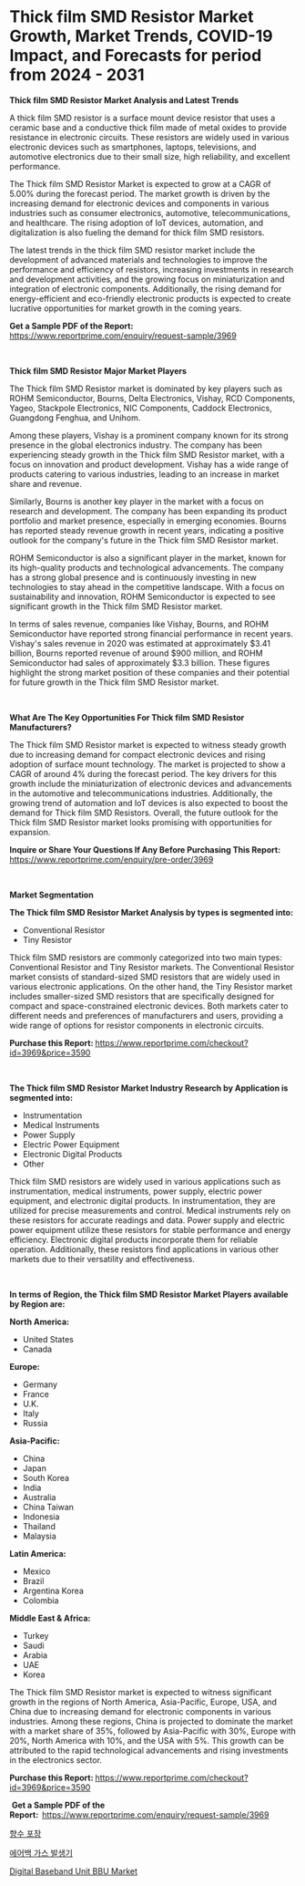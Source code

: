 <p><h1>Thick film SMD Resistor Market Growth, Market Trends, COVID-19 Impact, and Forecasts for period from 2024 - 2031</h1></p><p><strong>Thick film SMD Resistor Market Analysis and Latest Trends</strong></p>
<p><p>A thick film SMD resistor is a surface mount device resistor that uses a ceramic base and a conductive thick film made of metal oxides to provide resistance in electronic circuits. These resistors are widely used in various electronic devices such as smartphones, laptops, televisions, and automotive electronics due to their small size, high reliability, and excellent performance.</p><p>The Thick film SMD Resistor Market is expected to grow at a CAGR of 5.00% during the forecast period. The market growth is driven by the increasing demand for electronic devices and components in various industries such as consumer electronics, automotive, telecommunications, and healthcare. The rising adoption of IoT devices, automation, and digitalization is also fueling the demand for thick film SMD resistors.</p><p>The latest trends in the thick film SMD resistor market include the development of advanced materials and technologies to improve the performance and efficiency of resistors, increasing investments in research and development activities, and the growing focus on miniaturization and integration of electronic components. Additionally, the rising demand for energy-efficient and eco-friendly electronic products is expected to create lucrative opportunities for market growth in the coming years.</p></p>
<p><strong>Get a Sample PDF of the Report:&nbsp;</strong> <a href="https://www.reportprime.com/enquiry/request-sample/3969">https://www.reportprime.com/enquiry/request-sample/3969</a></p>
<p>&nbsp;</p>
<p><strong>Thick film SMD Resistor Major Market Players</strong></p>
<p><p>The Thick film SMD Resistor market is dominated by key players such as ROHM Semiconductor, Bourns, Delta Electronics, Vishay, RCD Components, Yageo, Stackpole Electronics, NIC Components, Caddock Electronics, Guangdong Fenghua, and Unihom. </p><p>Among these players, Vishay is a prominent company known for its strong presence in the global electronics industry. The company has been experiencing steady growth in the Thick film SMD Resistor market, with a focus on innovation and product development. Vishay has a wide range of products catering to various industries, leading to an increase in market share and revenue.</p><p>Similarly, Bourns is another key player in the market with a focus on research and development. The company has been expanding its product portfolio and market presence, especially in emerging economies. Bourns has reported steady revenue growth in recent years, indicating a positive outlook for the company's future in the Thick film SMD Resistor market.</p><p>ROHM Semiconductor is also a significant player in the market, known for its high-quality products and technological advancements. The company has a strong global presence and is continuously investing in new technologies to stay ahead in the competitive landscape. With a focus on sustainability and innovation, ROHM Semiconductor is expected to see significant growth in the Thick film SMD Resistor market.</p><p>In terms of sales revenue, companies like Vishay, Bourns, and ROHM Semiconductor have reported strong financial performance in recent years. Vishay's sales revenue in 2020 was estimated at approximately $3.41 billion, Bourns reported revenue of around $900 million, and ROHM Semiconductor had sales of approximately $3.3 billion. These figures highlight the strong market position of these companies and their potential for future growth in the Thick film SMD Resistor market.</p></p>
<p>&nbsp;</p>
<p><strong>What Are The Key Opportunities For Thick film SMD Resistor Manufacturers?</strong></p>
<p><p>The Thick film SMD Resistor market is expected to witness steady growth due to increasing demand for compact electronic devices and rising adoption of surface mount technology. The market is projected to show a CAGR of around 4% during the forecast period. The key drivers for this growth include the miniaturization of electronic devices and advancements in the automotive and telecommunications industries. Additionally, the growing trend of automation and IoT devices is also expected to boost the demand for Thick film SMD Resistors. Overall, the future outlook for the Thick film SMD Resistor market looks promising with opportunities for expansion.</p></p>
<p><strong>Inquire or Share Your Questions If Any Before Purchasing This Report:</strong> <a href="https://www.reportprime.com/enquiry/pre-order/3969">https://www.reportprime.com/enquiry/pre-order/3969</a></p>
<p>&nbsp;</p>
<p><strong>Market Segmentation</strong></p>
<p><strong>The Thick film SMD Resistor Market Analysis by types is segmented into:</strong></p>
<p><ul><li>Conventional Resistor</li><li>Tiny Resistor</li></ul></p>
<p><p>Thick film SMD resistors are commonly categorized into two main types: Conventional Resistor and Tiny Resistor markets. The Conventional Resistor market consists of standard-sized SMD resistors that are widely used in various electronic applications. On the other hand, the Tiny Resistor market includes smaller-sized SMD resistors that are specifically designed for compact and space-constrained electronic devices. Both markets cater to different needs and preferences of manufacturers and users, providing a wide range of options for resistor components in electronic circuits.</p></p>
<p><strong>Purchase this Report:&nbsp;</strong><a href="https://www.reportprime.com/checkout?id=3969&price=3590">https://www.reportprime.com/checkout?id=3969&price=3590</a></p>
<p>&nbsp;</p>
<p><strong>The Thick film SMD Resistor Market Industry Research by Application is segmented into:</strong></p>
<p><ul><li>Instrumentation</li><li>Medical Instruments</li><li>Power Supply</li><li>Electric Power Equipment</li><li>Electronic Digital Products</li><li>Other</li></ul></p>
<p><p>Thick film SMD resistors are widely used in various applications such as instrumentation, medical instruments, power supply, electric power equipment, and electronic digital products. In instrumentation, they are utilized for precise measurements and control. Medical instruments rely on these resistors for accurate readings and data. Power supply and electric power equipment utilize these resistors for stable performance and energy efficiency. Electronic digital products incorporate them for reliable operation. Additionally, these resistors find applications in various other markets due to their versatility and effectiveness.</p></p>
<p>&nbsp;</p>
<p><strong>In terms of Region, the Thick film SMD Resistor Market Players available by Region are:</strong></p>
<p>
    <p> <strong> North America: </strong>
        <ul>
            <li>United States</li>
            <li>Canada</li>
        </ul>
        </p> 
    <p> <strong> Europe: </strong>
        <ul>
            <li>Germany</li>
            <li>France</li>
            <li>U.K.</li>
            <li>Italy</li>
            <li>Russia</li>
        </ul>
        </p> 
    <p> <strong> Asia-Pacific: </strong>
        <ul>
            <li>China</li>
            <li>Japan</li>
            <li>South Korea</li>
            <li>India</li>
            <li>Australia</li>
            <li>China Taiwan</li>
            <li>Indonesia</li>
            <li>Thailand</li>
            <li>Malaysia</li>
        </ul>
        </p> 
    <p> <strong> Latin America: </strong>
        <ul>
            <li>Mexico</li>
            <li>Brazil</li>
            <li>Argentina Korea</li>
            <li>Colombia</li>
        </ul>
        </p> 
    <p> <strong> Middle East & Africa: </strong>
        <ul>
            <li>Turkey</li>
            <li>Saudi</li>
            <li>Arabia</li>
            <li>UAE</li>
            <li>Korea</li>
        </ul>
    </p>
    </p>
<p><p>The Thick film SMD Resistor market is expected to witness significant growth in the regions of North America, Asia-Pacific, Europe, USA, and China due to increasing demand for electronic components in various industries. Among these regions, China is projected to dominate the market with a market share of 35%, followed by Asia-Pacific with 30%, Europe with 20%, North America with 10%, and the USA with 5%. This growth can be attributed to the rapid technological advancements and rising investments in the electronics sector.</p></p>
<p><strong>Purchase this Report: </strong><a href="https://www.reportprime.com/checkout?id=3969&price=3590">https://www.reportprime.com/checkout?id=3969&price=3590</a></p>
<p>&nbsp;<strong>Get a Sample PDF of the Report:&nbsp;&nbsp;</strong><a href="https://www.reportprime.com/enquiry/request-sample/3969">https://www.reportprime.com/enquiry/request-sample/3969</a></p>
<p><strong></strong></p>
<p><p><a href="https://medium.com/@travisohan56562023/%ED%96%A5%EC%88%98-%ED%8F%AC%EC%9E%A5-%EC%8B%9C%EC%9E%A5-%EA%B7%9C%EB%AA%A8-cagr-%ED%8A%B8%EB%A0%8C%EB%93%9C-2024-2030-27de72ced60a">향수 포장</a></p><p><a href="https://medium.com/@pyscho67867/%EC%97%90%EC%96%B4%EB%B0%B1-%EA%B0%80%EC%8A%A4-%EB%B0%9C%EC%83%9D%EA%B8%B0-%EC%8B%9C%EC%9E%A5-%EA%B2%BD%EC%9F%81-%EB%B6%84%EC%84%9D-%EC%8B%9C%EC%9E%A5-%EB%8F%99%ED%96%A5-%EB%B0%8F-2031%EB%85%84%EA%B9%8C%EC%A7%80%EC%9D%98-%EC%98%88%EC%B8%A1-e197f0687a7a">에어백 가스 발생기</a></p><p><a href="https://github.com/AKSHATREPORTPRIME/Market-Research-Report-List-4/blob/main/digital-baseband-unit-bbu-market.md">Digital Baseband Unit BBU Market</a></p></p>